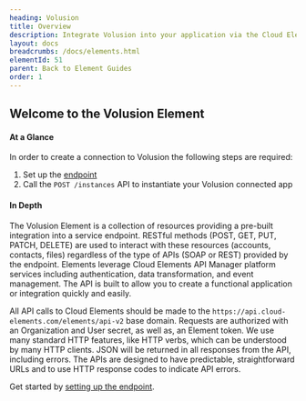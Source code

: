 ```yaml
---
heading: Volusion
title: Overview
description: Integrate Volusion into your application via the Cloud Elements APIs.
layout: docs
breadcrumbs: /docs/elements.html
elementId: 51
parent: Back to Element Guides
order: 1
---
```


## Welcome to the Volusion Element


#### At a Glance

In order to create a connection to Volusion the following steps are required:

1. Set up the [endpoint](volusion-endpoint-setup.html)
2. Call the `POST /instances` API to instantiate your Volusion connected app

#### In Depth

The Volusion Element is a collection of resources providing a pre-built integration into a service endpoint. RESTful methods (POST, GET, PUT, PATCH, DELETE) are used to interact with these resources (accounts, contacts, files) regardless of the type of APIs (SOAP or REST) provided by the endpoint. Elements leverage Cloud Elements API Manager platform services including authentication, data transformation, and event management.  The API is built to allow you to create a functional application or integration quickly and easily.

All API calls to Cloud Elements should be made to the `https://api.cloud-elements.com/elements/api-v2` base domain. Requests are authorized with an Organization and User secret, as well as, an Element token.  We use many standard HTTP features, like HTTP verbs, which can be understood by many HTTP clients. JSON will be returned in all responses from the API, including errors. The APIs are designed to have predictable, straightforward URLs and to use HTTP response codes to indicate API errors.

Get started by [setting up the endpoint](volusion-endpoint-setup.html).
